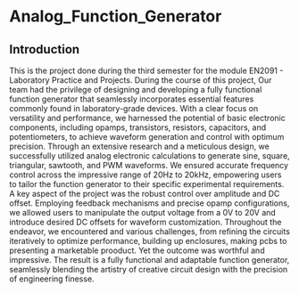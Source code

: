 # Analog_Function_Generator

## Introduction
This is the project done during the third semester for the module EN2091 - Laboratory Practice and Projects.
During the course of this project, Our team had the privilege of designing and developing a fully functional function generator that seamlessly incorporates essential features commonly found in laboratory-grade devices. With a clear focus on versatility and performance, we harnessed the potential of basic electronic components, including opamps, transistors, resistors, capacitors, and potentiometers, to achieve waveform generation and control with optimum precision.
Through an extensive research and a meticulous design, we successfully utilized analog electronic calculations to generate sine, square, triangular, sawtooth, and PWM waveforms. We ensured accurate frequency control across the impressive range of 20Hz to 20kHz, empowering users to tailor the function generator to their specific experimental requirements.
A key aspect of the project was the robust control over amplitude and DC offset. Employing feedback mechanisms and precise opamp configurations, we allowed users to manipulate the output voltage from a 0V to 20V and introduce desired DC offsets for waveform customization. 
Throughout the endeavor, we encountered and various challenges, from refining the circuits iteratively to optimize performance, building up enclosures, making pcbs to presenting a marketable prooduct. Yet the outcome was worthful and impressive. The result is a fully functional and adaptable function generator, seamlessly blending the artistry of creative circuit design with the precision of engineering finesse.








